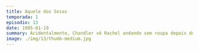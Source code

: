 ```yaml
---
title: Aquele dos Seios
temporada: 1
episodio: 13
date: 1995-01-19
summary: Acidentalmente, Chandler vê Rachel andando sem roupa depois do banho. Rachel tenta vingar-se.
image: ./img/13/thumb-medium.jpg
---
```

